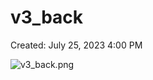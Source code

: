 # v3_back

Created: July 25, 2023 4:00 PM

![v3_back.png](v3_back%20a06929c7d4ec445f9abe6bbfe1090d89/v3_back.png)